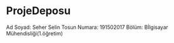 # ProjeDeposu

Ad Soyad: Seher Selin Tosun
Numara: 191502017
Bölüm: Bİlgisayar Mühendisliği(1.öğretim)


